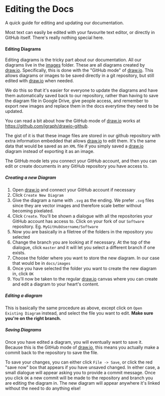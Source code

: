 # Editing the Docs
A quick guide for editing and updating our documentation.

Most text can easily be edited with your favourite text editor, or directly in GitHub itself. There's really nothing special here.

#### Editing Diagrams
Editing diagrams is the tricky part about our documentation. All our diagrams live in the [images](images/) folder. These are all diagrams created by [draw.io](https://www.draw.io/?mode=github). Specifically, this is done with the "GitHub mode" of [draw.io](https://www.draw.io/?mode=github). This allows diagrams or images to be saved directly in a git repository, but still edited with [draw.io](https://www.draw.io/?mode=github) when needed.

We do this so that it's easier for everyone to update the diagrams and have them automatically saved back to our repository, rather than having to save the diagram file in Google Drive, give people access, and remember to export new images and replace them in the docs everytime they need to be updated.

You can read a bit about how the GitHub mode of [draw.io](https://github.com/jgraph/drawio-github) works at https://github.com/jgraph/drawio-github.

The gist of it is that these image files are stored in our github repository with extra information embedded that allows [draw.io](https://www.draw.io/?mode=github) to edit them. It's the same data that would be saved as an `XML` file if you simply saved a [draw.io](https://www.draw.io/?mode=github) diagram instead of exporting it as an image.

The GitHub mode lets you connect your GitHub account, and then you can edit or create documents in any GitHub repository you have access to.

##### Creating a new Diagram
1. Open [draw.io](https://www.draw.io/?mode=github) and connect your GitHub account if necessary
2. Click `Create New Diagram`
3. Give the diagram a name with `.svg` as the ending. We prefer `.svg` files since they are vector images and therefore scale better without becoming pixelated.
4. Click `Create`. You'll be shown a dialogue with all the repositories your GitHub account has access to. Click on your fork of our `Software` repository. Eg. `MyGitHubUsername/Software`
5. Now you are basically in a filetree of the folders in the repository you selected
6. Change the branch you are looking at if necessary. At the top of the dialogue, click `master` and it will let you select a different branch if one exists.
7. Choose the folder where you want to store the new diagram. In our case that would be in `docs/images`
8. Once you have selected the folder you want to create the new diagram in, click `OK`
9. You'll now be taken to the regular [draw.io](https://github.com/jgraph/drawio-github) canvas where you can create and edit a diagram to your heart's content.

##### Editing a diagram
This is basically the same procedure as above, except click on `Open Existing Diagram` instead, and select the file you want to edit. **Make sure you're on the right branch.**

##### Saving Diagrams
Once you have edited a diagram, you will eventually want to save it. Because this is the GitHub mode of [draw.io](https://www.draw.io/?mode=github), this means you actually make a commit back to the repository to save the file.

To save your changes, you can either click `File -> Save`, or click the red "save now" box that appears if you have unsaved changed. In either case, a small dialogue will appear asking you to provide a commit message. Once you click `OK` a new commit will be made to the repository and branch you are editing the diagram in. The new diagram will appear anywhere it's linked without the need to do anything else!
